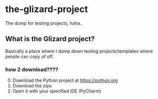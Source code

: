 # the-glizard-project
The dump for testing projects, haha..


## What is the Glizard project?
Basically a place where I dump down testing projects/templates where people can copy of off.

### how 2 download????
0. Download the Python project at https://python.org
1. Download the zips
2. Open it with your specified IDE (PyCharm)
